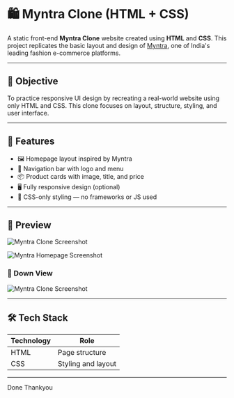 # 🛍️ Myntra Clone (HTML + CSS)

A static front-end **Myntra Clone** website created using **HTML** and **CSS**. This project replicates the basic layout and design of [Myntra](https://www.myntra.com), one of India's leading fashion e-commerce platforms.

---

## 🎯 Objective

To practice responsive UI design by recreating a real-world website using only HTML and CSS. This clone focuses on layout, structure, styling, and user interface.

---

## 🚀 Features

- 🖼️ Homepage layout inspired by Myntra
- 🧭 Navigation bar with logo and menu
- 📦 Product cards with image, title, and price
- 🖥️ Fully responsive design (optional)
- 🎨 CSS-only styling — no frameworks or JS used

---

## 📸 Preview

![Myntra Clone Screenshot](./images/screenshot.png, )

![Myntra Homepage Screenshot](./images/homepage.png)

### 📱 Down View 
![Myntra Clone Screenshot](./images/screenshot1.png, )


---

## 🛠️ Tech Stack

| Technology | Role                 |
|------------|----------------------|
| HTML       | Page structure       |
| CSS        | Styling and layout   |

---
Done
Thankyou